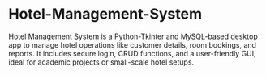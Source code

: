 # Hotel-Management-System
Hotel Management System is a Python-Tkinter and MySQL-based desktop app to manage hotel operations like customer details, room bookings, and reports. It includes secure login, CRUD functions, and a user-friendly GUI, ideal for academic projects or small-scale hotel setups.

